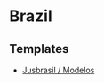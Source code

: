 # Brazil

## Templates

- [Jusbrasil / Modelos](https://jusbrasil.com.br/modelos-pecas/)

<!--
https://locximoveis.com.br/blog/contrato-compra-e-venda-de-terreno
-->

